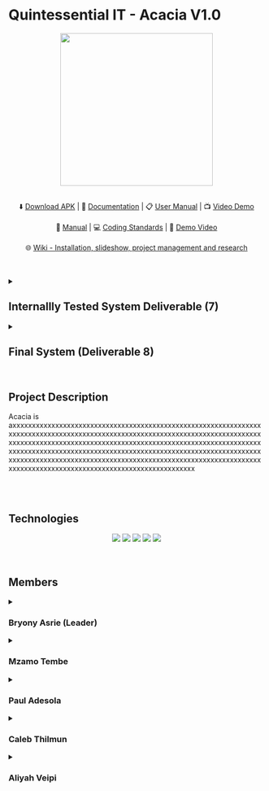 # Quintessential IT - Acacia V1.0
<div class="img-container" align="center"> 
  <img height="300px" src="https://drive.google.com/uc?export=view&id=11MofvhN2ZiIfKMU1DzfDQCu-dPRbYDGU" /> <br/> <br/>
</div>

  <p align="center">
    ⬇️
    <a href="">Download APK</a>
    | 📝
    <a href="">Documentation</a>
    | 📋
    <a href="">User Manual</a>
    | 📺
    <a href="">Video Demo</a>
    <br> <br>
    📔
    <a href="">Manual</a>
    | 💻
    <a href="">Coding Standards</a>
    | 🎥 
    <a href="">Demo Video</a>
    <br> <br>
    🌐
    <a href="">Wiki - Installation, slideshow, project management and research</a>
    
  </p>
  <br />   <br />
  

  <details>
  <summary> <h2>Internallly Tested System Deliverable (7) </h2> </summary>
  <p align="left">
    🎥
    <a href=""> Demo </a>
    | 📝
    <a href=""> Documentation </a>
    | 📋
    <a href=""> Manual </a>
  </p> <br/>
  </details>
  
  <details>
  <summary> <h2> Final System (Deliverable 8) </h2> </summary>
  <p align="left">
    🎥
    <a href=""> Demo </a>
    | 📝
    <a href=""> Documentation </a>
    | 📋
    <a href=""> Manual </a>
  </p> <br/>
  </details>
  <br/>
    
<!-- Project Description  -->
<h2> Project Description </h2>
<div class="container">
  <p>Acacia is axxxxxxxxxxxxxxxxxxxxxxxxxxxxxxxxxxxxxxxxxxxxxxxxxxxxxxxxxxxxxxxxxxxxxxxxxxxxxxxxxxxxxxxxxxxxxxxxxxxxxxxxxxxxxxxxxxxxxxxxxxxxxxxxxxxxxxxxxxxxxxxxxxxxxxxxxxxxxxxxxxxxxxxxxxxxxxxxxxxxxxxxxxxxxxxxxxxxxxxxxxxxxxxxxxxxxxxxxxxxxxxxxxxxxxxxxxxxxxxxxxxxxxxxxxxxxxxxxxxxxxxxxxxxxxxxxxxxxxxxxxxxxxxxxxxxxxxxxxxxxxxxxxxxxxxxxxxxxxxxxxxxxxxxxxxxxxxxxxxxxxxxxxxxxxxxxxxxxxxxxxxxxxxxxxxx
  <p/>
</div>

<br> <br/> 

<!-- Technologies  -->
<h2> Technologies </h2>
<div class="container" align="center"> 
   <img src="https://img.shields.io/badge/Angular-DD0031?style=for-the-badge&logo=angular&logoColor=white" />
   <img src="https://img.shields.io/badge/Ionic-3880FF?style=for-the-badge&logo=ionic&logoColor=white" />
   <img src="https://img.shields.io/badge/ASP.NET-512BD4?style=for-the-badge&logo=dotnet&logoColor=white" />
   <img src="https://img.shields.io/badge/amazonaws-FF9900?style=for-the-badge&logo=amazonaws&logoColor=white" />
   <img src="https://img.shields.io/badge/SQL Server-CC2927?style=for-the-badge&logo=microsoftsqlserver&logoColor=white" />  
</div>
<br/> <br/>

  <!-- Team Members  -->
<h2> Members </h2>
  
<details>
  <summary><h3>Bryony Asrie (Leader) </h3> </summary>
  <div markdown="1">
      <img align="left" height="380px" src="https://media.licdn.com/dms/image/C4E03AQHGquCksCCexg/profile-displayphoto-shrink_400_400/0/1614073989075?e=1687392000&v=beta&t=TJCXw0tiOKhGUCxr0QMpRiYY32RWe3hqYUxSZ8kS1iA" /> 
    
      <p>
        xxxxxxxxxxxxxxxxxxxxxxxxxxxxxxxxxxxxxxxxxxxxxxxxxxx
        xxxxxxxxxxxxxxxxxxxxxxxxxxxxxxxxxxxxxxxxxxxxxxxxxxx
        xxxxxxxxxxxxxxxxxxxxxxxxxxxxxxxxxxxxxxxxxxxxxxxxxxx
        xxxxxxxxxxxxxxxxxxxxxxxxxxxxxxxxxxxxxxxxxxxxxxxxxxx
        xxxxxxxxxxxxxxxxxxxxxxxxxxxxxxxxxxxxxxxxxxxxxxxxxxx
      </p>
    
  ![image](https://github-readme-stats.vercel.app/api?username=mzamotembe&theme=noctis_minimus)
    
  [![github](https://img.shields.io/badge/GitHub-100000?style=for-the-badge&logo=github&logoColor=white)](https://www.linkedin.com/in/bryony-asrie-67a469207/)
  [![linkedin](https://img.shields.io/badge/LinkedIn-0077B5?style=for-the-badge&logo=linkedin&logoColor=whit)](https://www.linkedin.com/in/bryony-asrie-67a469207/)
  </div>
 </details>
  
<details>
  <summary><h3>Mzamo Tembe</h3> </summary>
  <div markdown="1">
      <img align="left" height="380px" src="https://media.licdn.com/dms/image/D4D03AQHo1GadI5e3-w/profile-displayphoto-shrink_400_400/0/1665070269809?e=1687392000&v=beta&t=JSov-o5hE9ljd4s4hkQUdB0lWgtI4uifbY7QGUgK0pk" /> 
    
      <p>
        xxxxxxxxxxxxxxxxxxxxxxxxxxxxxxxxxxxxxxxxxxxxxxxxxxx
        xxxxxxxxxxxxxxxxxxxxxxxxxxxxxxxxxxxxxxxxxxxxxxxxxxx
        xxxxxxxxxxxxxxxxxxxxxxxxxxxxxxxxxxxxxxxxxxxxxxxxxxx
        xxxxxxxxxxxxxxxxxxxxxxxxxxxxxxxxxxxxxxxxxxxxxxxxxxx
        xxxxxxxxxxxxxxxxxxxxxxxxxxxxxxxxxxxxxxxxxxxxxxxxxxx
      </p>
    
  ![image](https://github-readme-stats.vercel.app/api?username=mzamotembe&theme=noctis_minimus)
    
  [![github](https://img.shields.io/badge/GitHub-100000?style=for-the-badge&logo=github&logoColor=white)](https://github.com/MzamoTembe)
  [![linkedin](https://img.shields.io/badge/LinkedIn-0077B5?style=for-the-badge&logo=linkedin&logoColor=whit)](https://www.linkedin.com/in/mzamotembe/)
  </div>
 </details>
  
<details>
  <summary><h3>Paul Adesola </h3> </summary>
  <div markdown="1">
      <img align="left" height="380px" width="300px" style="object-fit: cover" src="https://media.licdn.com/dms/image/D4D03AQG_B8SwbEk3sg/profile-displayphoto-shrink_400_400/0/1676753062801?e=1687392000&v=beta&t=nyTFW41l4A9B8o3mfuoL8uJIW7zexDM1_PWF8Woiz_o" /> 
    
      <p>
        xxxxxxxxxxxxxxxxxxxxxxxxxxxxxxxxxxxxxxxxxxxxxxxxxxx
        xxxxxxxxxxxxxxxxxxxxxxxxxxxxxxxxxxxxxxxxxxxxxxxxxxx
        xxxxxxxxxxxxxxxxxxxxxxxxxxxxxxxxxxxxxxxxxxxxxxxxxxx
        xxxxxxxxxxxxxxxxxxxxxxxxxxxxxxxxxxxxxxxxxxxxxxxxxxx
        xxxxxxxxxxxxxxxxxxxxxxxxxxxxxxxxxxxxxxxxxxxxxxxxxxx
      </p>
    
  ![image](https://github-readme-stats.vercel.app/api?username=u04897294&theme=noctis_minimus)
    
  [![github](https://img.shields.io/badge/GitHub-100000?style=for-the-badge&logo=github&logoColor=white)](https://github.com/u04897294)
  [![linkedin](https://img.shields.io/badge/LinkedIn-0077B5?style=for-the-badge&logo=linkedin&logoColor=whit)](https://www.linkedin.com/in/paul-adesola-1b1079198/)
  </div>
</details>
  
<details>
  <summary><h3>Caleb Thilmun</h3> </summary>
  <div markdown="1">
      <img align="left" height="380px" src="https://media.licdn.com/dms/image/D4D03AQGtY0xwjuAEjA/profile-displayphoto-shrink_400_400/0/1679148827850?e=1687392000&v=beta&t=4OmXEZPqCuEoNZu6W-xd9BjkGbRb7iZ8C_1De_ckdf4" /> 
    
      <p>
        xxxxxxxxxxxxxxxxxxxxxxxxxxxxxxxxxxxxxxxxxxxxxxxxxxx
        xxxxxxxxxxxxxxxxxxxxxxxxxxxxxxxxxxxxxxxxxxxxxxxxxxx
        xxxxxxxxxxxxxxxxxxxxxxxxxxxxxxxxxxxxxxxxxxxxxxxxxxx
        xxxxxxxxxxxxxxxxxxxxxxxxxxxxxxxxxxxxxxxxxxxxxxxxxxx
        xxxxxxxxxxxxxxxxxxxxxxxxxxxxxxxxxxxxxxxxxxxxxxxxxxx
      </p>
    
  ![image](https://github-readme-stats.vercel.app/api?username=u20502509&theme=noctis_minimus)
    
  [![github](https://img.shields.io/badge/GitHub-100000?style=for-the-badge&logo=github&logoColor=white)](https://github.com/u20502509)
  [![linkedin](https://img.shields.io/badge/LinkedIn-0077B5?style=for-the-badge&logo=linkedin&logoColor=whit)](https://www.linkedin.com/in/caleb-thilmun-b44056151/)
  </div>
</details> 
  
<details>
  <summary><h3>Aliyah Veipi</h3> </summary>
  <div markdown="1">
      <img align="left" height="380px" src="https://media.licdn.com/dms/image/D4D03AQGwidFCvSiHiA/profile-displayphoto-shrink_400_400/0/1681149961034?e=1687392000&v=beta&t=L35celY3JMCPpKO8Psb9j--q_Hm92K3qQL9aD3TJ3No" /> 
    
      <p>
        xxxxxxxxxxxxxxxxxxxxxxxxxxxxxxxxxxxxxxxxxxxxxxxxxxx
        xxxxxxxxxxxxxxxxxxxxxxxxxxxxxxxxxxxxxxxxxxxxxxxxxxx
        xxxxxxxxxxxxxxxxxxxxxxxxxxxxxxxxxxxxxxxxxxxxxxxxxxx
        xxxxxxxxxxxxxxxxxxxxxxxxxxxxxxxxxxxxxxxxxxxxxxxxxxx
        xxxxxxxxxxxxxxxxxxxxxxxxxxxxxxxxxxxxxxxxxxxxxxxxxxx
      </p>
  
  ![image](https://github-readme-stats.vercel.app/api?username=21504394&theme=noctis_minimus)
    
  [![github](https://img.shields.io/badge/GitHub-100000?style=for-the-badge&logo=github&logoColor=white)](https://github.com/21504394)
  [![linkedin](https://img.shields.io/badge/LinkedIn-0077B5?style=for-the-badge&logo=linkedin&logoColor=whit)](https://www.linkedin.com/in/aliyah-veipi-4ba799161/)
  </div>
</details>
<br/>

